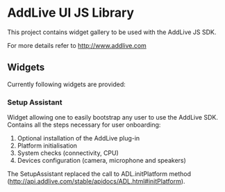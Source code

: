 # AddLive UI JS Library


This project contains widget gallery to be used with the AddLive JS SDK.

For more details refer to http://www.addlive.com


## Widgets


Currently following widgets are provided:

### Setup Assistant

Widget allowing one to easily bootstrap any user to use the AddLive SDK.
Contains all the steps necessary for user onboarding:

1) Optional installation of the AddLive plug-in
2) Platform initialisation
3) System checks (connectivity, CPU)
4) Devices configuration (camera, microphone and speakers)

The SetupAssistant replaced the call to ADL.initPlatform method
(http://api.addlive.com/stable/apidocs/ADL.html#initPlatform).
